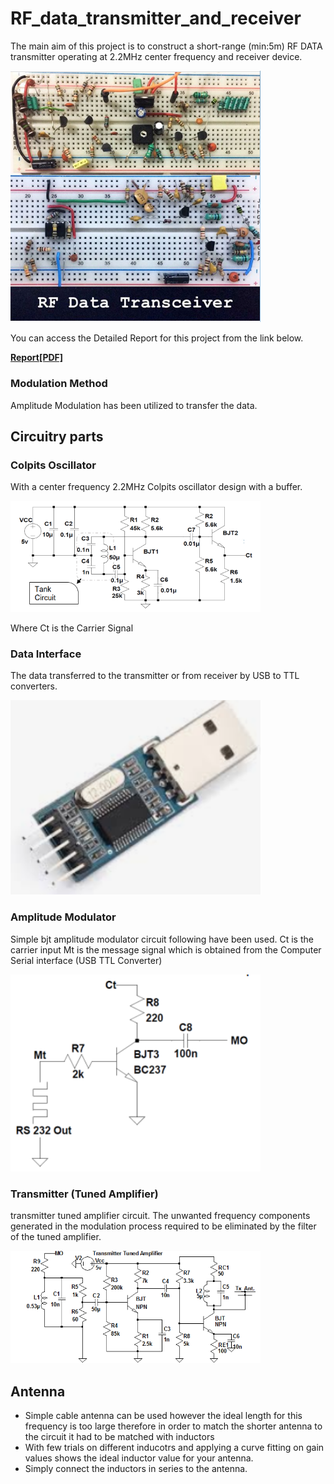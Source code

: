 # RF_data_transmitter_and_receiver
The main aim of this project is to construct a short-range (min:5m) RF DATA
transmitter operating at 2.2MHz center frequency and receiver device.

<img src="https://github.com/ErmanIZTECH/RF_data_transmitter_and_receiver/blob/master/Images/transceiver.PNG?raw=true" width="400">

You can access the Detailed Report for this project from the link below.

**[Report[PDF]](https://github.com/ErmanIZTECH/RF_data_transmitter_and_receiver/blob/master/P3_Final_Report%20end.pdf)**

### Modulation Method
Amplitude Modulation has been utilized to transfer the data. 
 
 ## Circuitry parts
 ### Colpits Oscillator
 With a center frequency 2.2MHz Colpits oscillator design with a buffer. 
 
<img src="https://github.com/ErmanIZTECH/RF_data_transmitter_and_receiver/blob/master/Images/colpitts.PNG?raw=true" width="400">
 
 Where Ct is the Carrier Signal
 ### Data Interface
 The data transferred to the transmitter or from receiver by USB to TTL converters.
 
<img src="https://github.com/ErmanIZTECH/RF_data_transmitter_and_receiver/blob/master/Images/USB_TTL.PNG?raw=true" width="400">
 
 
  ### Amplitude Modulator
  Simple bjt amplitude modulator circuit following have been used.
  Ct is the carrier input Mt is the message signal which is obtained from the Computer Serial interface (USB TTL Converter)
  
 <img src="https://github.com/ErmanIZTECH/RF_data_transmitter_and_receiver/blob/master/Images/AModulator.PNG?raw=true" width="400">
  
   ### Transmitter (Tuned Amplifier)
  transmitter tuned amplifier circuit. The unwanted frequency components generated in the modulation process required to be eliminated by the filter of the tuned amplifier.
  
 <img src="https://github.com/ErmanIZTECH/RF_data_transmitter_and_receiver/blob/master/Images/Transmitter.PNG?raw=true" width="400">
  
  ## Antenna
  * Simple cable antenna can be used however the ideal length for this frequency is too large therefore in order to match the shorter antenna to the circuit it had to be matched with inductors 
  * With few trials on different inducotrs and applying a curve fitting on gain values shows the ideal inductor value for your antenna.
  * Simply connect the inductors in series to the antenna.
